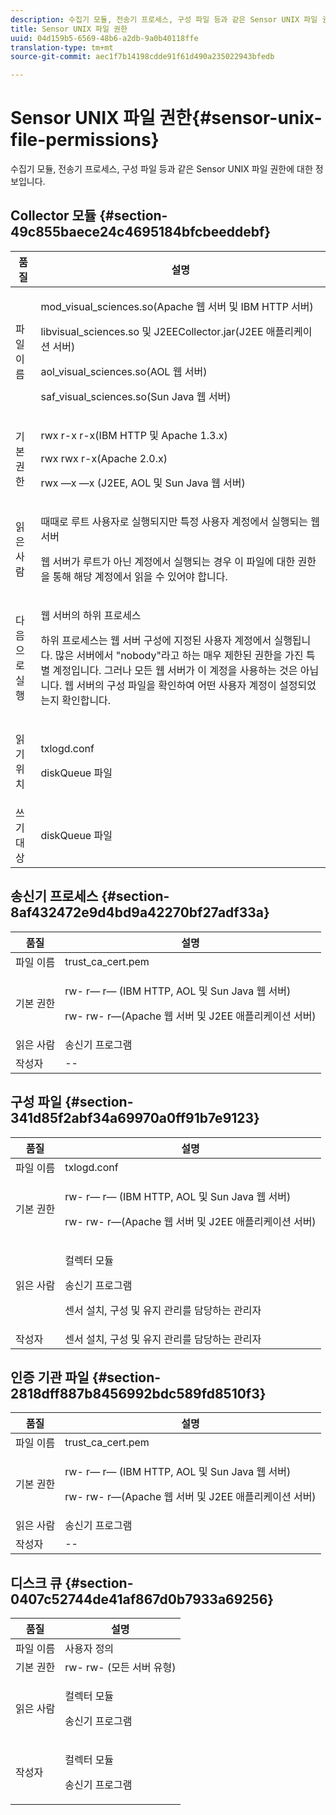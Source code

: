 ```yaml
---
description: 수집기 모듈, 전송기 프로세스, 구성 파일 등과 같은 Sensor UNIX 파일 권한에 대한 정보입니다.
title: Sensor UNIX 파일 권한
uuid: 04d159b5-6569-48b6-a2db-9a0b40118ffe
translation-type: tm+mt
source-git-commit: aec1f7b14198cdde91f61d490a235022943bfedb

---
```



# Sensor UNIX 파일 권한{#sensor-unix-file-permissions}

수집기 모듈, 전송기 프로세스, 구성 파일 등과 같은 Sensor UNIX 파일 권한에 대한 정보입니다.

## Collector 모듈 {#section-49c855baece24c4695184bfcbeeddebf}

<table id="table_0B972ABD2A5342CA8A6FE80EB666298A"> 
 <thead> 
  <tr> 
   <th colname="col1" class="entry"> 품질 </th> 
   <th colname="col2" class="entry"> 설명 </th> 
  </tr>
 </thead>
 <tbody> 
  <tr> 
   <td colname="col1"> <p>파일 이름 </p> </td> 
   <td colname="col2"> <p>mod_visual_sciences.so(Apache 웹 서버 및 IBM HTTP 서버) </p> <p>libvisual_sciences.so 및 J2EECollector.jar(J2EE 애플리케이션 서버) </p> <p>aol_visual_sciences.so(AOL 웹 서버) </p> <p>saf_visual_sciences.so(Sun Java 웹 서버) </p> </td> 
  </tr> 
  <tr> 
   <td colname="col1"> <p>기본 권한 </p> </td> 
   <td colname="col2"> <p>rwx r-x r-x(IBM HTTP 및 Apache 1.3.x) </p> <p>rwx rwx r-x(Apache 2.0.x) </p> <p>rwx —x —x (J2EE, AOL 및 Sun Java 웹 서버) </p> </td> 
  </tr> 
  <tr> 
   <td colname="col1"> <p>읽은 사람 </p> </td> 
   <td colname="col2"> <p>때때로 루트 사용자로 실행되지만 특정 사용자 계정에서 실행되는 웹 서버 </p> <p>웹 서버가 루트가 아닌 계정에서 실행되는 경우 이 파일에 대한 권한을 통해 해당 계정에서 읽을 수 있어야 합니다. </p> </td> 
  </tr> 
  <tr> 
   <td colname="col1"> <p>다음으로 실행 </p> </td> 
   <td colname="col2"> <p>웹 서버의 하위 프로세스 </p> <p>하위 프로세스는 웹 서버 구성에 지정된 사용자 계정에서 실행됩니다. 많은 서버에서 "nobody"라고 하는 매우 제한된 권한을 가진 특별 계정입니다. 그러나 모든 웹 서버가 이 계정을 사용하는 것은 아닙니다. 웹 서버의 구성 파일을 확인하여 어떤 사용자 계정이 설정되었는지 확인합니다. </p> </td> 
  </tr> 
  <tr> 
   <td colname="col1"> <p>읽기 위치 </p> </td> 
   <td colname="col2"> <p>txlogd.conf </p> <p>diskQueue 파일 </p> </td> 
  </tr> 
  <tr> 
   <td colname="col1"> 쓰기 대상 </td> 
   <td colname="col2"> diskQueue 파일 </td> 
  </tr> 
 </tbody> 
</table>

## 송신기 프로세스 {#section-8af432472e9d4bd9a42270bf27adf33a}

<table id="table_3028CC9640D54016BD8CA7F9CAA34280"> 
 <thead> 
  <tr> 
   <th colname="col1" class="entry"> 품질 </th> 
   <th colname="col2" class="entry"> 설명 </th> 
  </tr>
 </thead>
 <tbody> 
  <tr> 
   <td colname="col1"> 파일 이름 </td> 
   <td colname="col2"> trust_ca_cert.pem </td> 
  </tr> 
  <tr> 
   <td colname="col1"> <p>기본 권한 </p> </td> 
   <td colname="col2"> <p>rw- r— r— (IBM HTTP, AOL 및 Sun Java 웹 서버) </p> <p>rw- rw- r—(Apache 웹 서버 및 J2EE 애플리케이션 서버) </p> </td> 
  </tr> 
  <tr> 
   <td colname="col1"> 읽은 사람 </td> 
   <td colname="col2"> 송신기 프로그램 </td> 
  </tr> 
  <tr> 
   <td colname="col1"> 작성자 </td> 
   <td colname="col2"> -- </td> 
  </tr> 
 </tbody> 
</table>

## 구성 파일 {#section-341d85f2abf34a69970a0ff91b7e9123}

<table id="table_79AC614F5435443CB3CFB457B8375704"> 
 <thead> 
  <tr> 
   <th colname="col1" class="entry"> 품질 </th> 
   <th colname="col2" class="entry"> 설명 </th> 
  </tr>
 </thead>
 <tbody> 
  <tr> 
   <td colname="col1"> 파일 이름 </td> 
   <td colname="col2"> txlogd.conf </td> 
  </tr> 
  <tr> 
   <td colname="col1"> <p>기본 권한 </p> </td> 
   <td colname="col2"> <p>rw- r— r— (IBM HTTP, AOL 및 Sun Java 웹 서버) </p> <p>rw- rw- r—(Apache 웹 서버 및 J2EE 애플리케이션 서버) </p> </td> 
  </tr> 
  <tr> 
   <td colname="col1"> 읽은 사람 </td> 
   <td colname="col2"> <p>컬렉터 모듈 </p> <p>송신기 프로그램 </p> <p>센서 설치, 구성 및 유지 관리를 담당하는 관리자 </p> </td> 
  </tr> 
  <tr> 
   <td colname="col1"> 작성자 </td> 
   <td colname="col2"> 센서 설치, 구성 및 유지 관리를 담당하는 관리자 </td> 
  </tr> 
 </tbody> 
</table>

## 인증 기관 파일 {#section-2818dff887b8456992bdc589fd8510f3}

<table id="table_ED8BEEEFA91245C3A6645D27B148A5A7"> 
 <thead> 
  <tr> 
   <th colname="col1" class="entry"> 품질 </th> 
   <th colname="col2" class="entry"> 설명 </th> 
  </tr>
 </thead>
 <tbody> 
  <tr> 
   <td colname="col1"> 파일 이름 </td> 
   <td colname="col2"> trust_ca_cert.pem </td> 
  </tr> 
  <tr> 
   <td colname="col1"> <p>기본 권한 </p> </td> 
   <td colname="col2"> <p>rw- r— r— (IBM HTTP, AOL 및 Sun Java 웹 서버) </p> <p>rw- rw- r—(Apache 웹 서버 및 J2EE 애플리케이션 서버) </p> </td> 
  </tr> 
  <tr> 
   <td colname="col1"> 읽은 사람 </td> 
   <td colname="col2"> 송신기 프로그램 </td> 
  </tr> 
  <tr> 
   <td colname="col1"> 작성자 </td> 
   <td colname="col2"> -- </td> 
  </tr> 
 </tbody> 
</table>

## 디스크 큐 {#section-0407c52744de41af867d0b7933a69256}

<table id="table_35DB32228E7443FF90BE24AB14CBE54B"> 
 <thead> 
  <tr> 
   <th colname="col1" class="entry"> 품질 </th> 
   <th colname="col2" class="entry"> 설명 </th> 
  </tr>
 </thead>
 <tbody> 
  <tr> 
   <td colname="col1"> 파일 이름 </td> 
   <td colname="col2"> 사용자 정의 </td> 
  </tr> 
  <tr> 
   <td colname="col1"> 기본 권한 </td> 
   <td colname="col2"> rw- rw- (모든 서버 유형) </td> 
  </tr> 
  <tr> 
   <td colname="col1"> <p>읽은 사람 </p> </td> 
   <td colname="col2"> <p>컬렉터 모듈 </p> <p>송신기 프로그램 </p> </td> 
  </tr> 
  <tr> 
   <td colname="col1"> <p>작성자 </p> </td> 
   <td colname="col2"> <p>컬렉터 모듈 </p> <p>송신기 프로그램 </p> </td> 
  </tr> 
 </tbody> 
</table>


